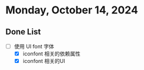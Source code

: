 # Monday, October 14, 2024

## Done List

- [ ] 使用 UI font 字体
  - [x] iconfont 相关的依赖属性
  - [x] iconfont 相关的UI

